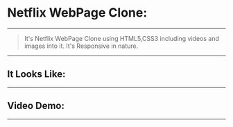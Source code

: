 # Netflix WebPage Clone:
---
> It's Netflix WebPage Clone using HTML5,CSS3 including videos and images into it. It's Responsive in nature.
---

## It Looks Like:

---

## Video Demo:

---